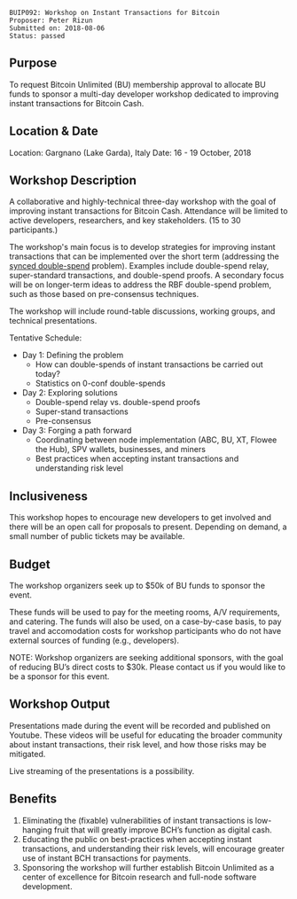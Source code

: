     BUIP092: Workshop on Instant Transactions for Bitcoin
    Proposer: Peter Rizun
    Submitted on: 2018-08-06
    Status: passed

Purpose
-------

To request Bitcoin Unlimited (BU) membership approval to allocate BU
funds to sponsor a multi-day developer workshop dedicated to improving
instant transactions for Bitcoin Cash.

Location & Date
---------------

Location: Gargnano (Lake Garda), Italy Date: 16 - 19 October, 2018

Workshop Description
--------------------

A collaborative and highly-technical three-day workshop with the goal of
improving instant transactions for Bitcoin Cash. Attendance will be
limited to active developers, researchers, and key stakeholders. (15 to
30 participants.)

The workshop's main focus is to develop strategies for improving instant
transactions that can be implemented over the short term (addressing the
[synced
double-spend](https://bitco.in/forum/threads/gold-collapsing-bitcoin-up.16/page-1214#post-77159 "wikilink")
problem). Examples include double-spend relay, super-standard
transactions, and double-spend proofs. A secondary focus will be on
longer-term ideas to address the RBF double-spend problem, such as those
based on pre-consensus techniques.

The workshop will include round-table discussions, working groups, and
technical presentations.

Tentative Schedule:

-   Day 1: Defining the problem
    -   How can double-spends of instant transactions be carried out
        today?
    -   Statistics on 0-conf double-spends
-   Day 2: Exploring solutions
    -   Double-spend relay vs. double-spend proofs
    -   Super-stand transactions
    -   Pre-consensus
-   Day 3: Forging a path forward
    -   Coordinating between node implementation (ABC, BU, XT, Flowee
        the Hub), SPV wallets, businesses, and miners
    -   Best practices when accepting instant transactions and
        understanding risk level

Inclusiveness
-------------

This workshop hopes to encourage new developers to get involved and
there will be an open call for proposals to present. Depending on
demand, a small number of public tickets may be available.

Budget
------

The workshop organizers seek up to $50k of BU funds to sponsor the
event.

These funds will be used to pay for the meeting rooms, A/V requirements,
and catering. The funds will also be used, on a case-by-case basis, to
pay travel and accomodation costs for workshop participants who do not
have external sources of funding (e.g., developers).

NOTE: Workshop organizers are seeking additional sponsors, with the goal
of reducing BU’s direct costs to $30k. Please contact us if you would
like to be a sponsor for this event.

Workshop Output
---------------

Presentations made during the event will be recorded and published on
Youtube. These videos will be useful for educating the broader community
about instant transactions, their risk level, and how those risks may be
mitigated.

Live streaming of the presentations is a possibility.

Benefits
--------

1.  Eliminating the (fixable) vulnerabilities of instant transactions is
    low-hanging fruit that will greatly improve BCH’s function as
    digital cash.
2.  Educating the public on best-practices when accepting instant
    transactions, and understanding their risk levels, will encourage
    greater use of instant BCH transactions for payments.
3.  Sponsoring the workshop will further establish Bitcoin Unlimited as
    a center of excellence for Bitcoin research and full-node software
    development.

